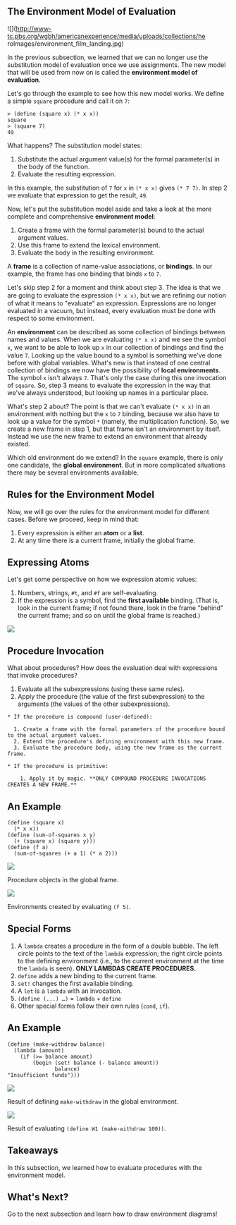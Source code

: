 ## The Environment Model of Evaluation

![](http://www-tc.pbs.org/wgbh/americanexperience/media/uploads/collections/he
roImages/environment_film_landing.jpg)

In the previous subsection, we learned that we can no longer use the
substitution model of evaluation once we use assignments. The new model that
will be used from now on is called the **environment model of evaluation**.

Let's go through the example to see how this new model works. We define a simple `square` procedure and call it on `7`:

    > (define (square x) (* x x))
    square
    > (square 7)
    49

What happens? The substitution model states:

  1. Substitute the actual argument value(s) for the formal parameter(s) in the body of the function.
  2. Evaluate the resulting expression.

In this example, the substitution of `7` for `x` in `(* x x)` gives `(* 7 7)`. In step 2 we evaluate that expression to get the result, `49`.

Now, let's put the substitution model aside and take a look at the more complete and comprehensive **environment model**:

  1. Create a frame with the formal parameter(s) bound to the actual argument values.
  2. Use this frame to extend the lexical environment.
  3. Evaluate the body in the resulting environment.

A **frame** is a collection of name-value associations, or **bindings**. In our example, the frame has one binding that binds `x` to `7`.

Let's skip step 2 for a moment and think about step 3. The idea is that we are going to evaluate the expression `(* x x)`, but we are reﬁning our notion of what it means to "evaluate" an expression. Expressions are no longer evaluated in a vacuum, but instead, every evaluation must be done with respect to some
environment. 

An **environment** can be described as some collection of bindings between names and values. When we are evaluating `(* x x)` and we see the symbol `x`, we want to be able to look up `x` in our collection of bindings and ﬁnd the value `7`. Looking up the value bound to a symbol is something we've done before with global variables. What's new is that instead of one central collection of bindings we now have the possibility of **local environments**. The symbol `x` isn't always `7`. That's only the case during this one invocation of `square`. So, step 3 means to evaluate the expression in the way that we've always understood, but looking up names in a particular place.

What's step 2 about? The point is that we can't evaluate `(* x x)` in an environment with nothing but the `x` to `7` binding, because we also have to look up a value for the symbol `*` (namely, the multiplication function). So, we create a new frame in step 1, but that frame isn't an environment by itself. Instead we use the new frame to extend an environment that already existed.

Which old environment do we extend? In the `square` example, there is only one
candidate, the **global environment**. But in more complicated situations there
may be several environments available.

## Rules for the Environment Model

Now, we will go over the rules for the environment model for different cases. Before we proceed, keep in mind that:

  1. Every expression is either an **atom** or a **list**.
  2. At any time there is a current frame, initially the global frame.

## Expressing Atoms

Let's get some perspective on how we expression atomic values:

  1. Numbers, strings, `#t`, and `#f` are self-evaluating.
  2. If the expression is a symbol, find the **first available** binding. (That is, look in the current frame; if not found there, look in the frame "behind" the current frame; and so on until the global frame is reached.)

![](http://mitpress.mit.edu/sicp/full-text/book/ch3-Z-G-2.gif)

## Procedure Invocation

What about procedures? How does the evaluation deal with expressions that invoke procedures?

  1. Evaluate all the subexpressions (using these same rules).
  2. Apply the procedure (the value of the first subexpression) to the arguments (the values of the other subexpressions).

    * If the procedure is compound (user-defined):

      1. Create a frame with the formal parameters of the procedure bound to the actual argument values.
      2. Extend the procedure's defining environment with this new frame.
      3. Evaluate the procedure body, using the new frame as the current frame.

    * If the procedure is primitive:

        1. Apply it by magic. **ONLY COMPOUND PROCEDURE INVOCATIONS CREATES A NEW FRAME.**

## An Example

    
    (define (square x)
      (* x x))
    (define (sum-of-squares x y)
      (+ (square x) (square y)))
    (define (f a)
      (sum-of-squares (+ a 1) (* a 2)))
    

  
  
![](http://mitpress.mit.edu/sicp/full-text/book/ch3-Z-G-5.gif)
  
Procedure objects in the global frame.

![](http://mitpress.mit.edu/sicp/full-text/book/ch3-Z-G-6.gif)

Environments created by evaluating `(f 5)`.

## Special Forms

  1. A `lambda` creates a procedure in the form of a double bubble. The left circle points to the text of the `lambda` expression; the right circle points to the defining environment (i.e., to the current environment at the time the `lambda` is seen). **ONLY LAMBDAS CREATE PROCEDURES.**
  2. `define` adds a new binding to the current frame.
  3. `set!` changes the first available binding.
  4. A `let` is a `lambda` with an invocation.
  5. `(define (...) …)` = `lambda` + `define`
  6. Other special forms follow their own rules (`cond`, `if`).

## An Example

    
    (define (make-withdraw balance)
      (lambda (amount)
        (if (>= balance amount)
            (begin (set! balance (- balance amount))
                   balance)
    "Insufficient funds")))
    
  
![](http://mitpress.mit.edu/sicp/full-text/book/ch3-Z-G-7.gif)

Result of defining `make-withdraw` in the global environment.

![](http://mitpress.mit.edu/sicp/full-text/book/ch3-Z-G-8.gif)

Result of evaluating `(define W1 (make-withdraw 100))`.

## Takeaways

In this subsection, we learned how to evaluate procedures with the environment
model.

## What's Next?

Go to the next subsection and learn how to draw environment diagrams!

